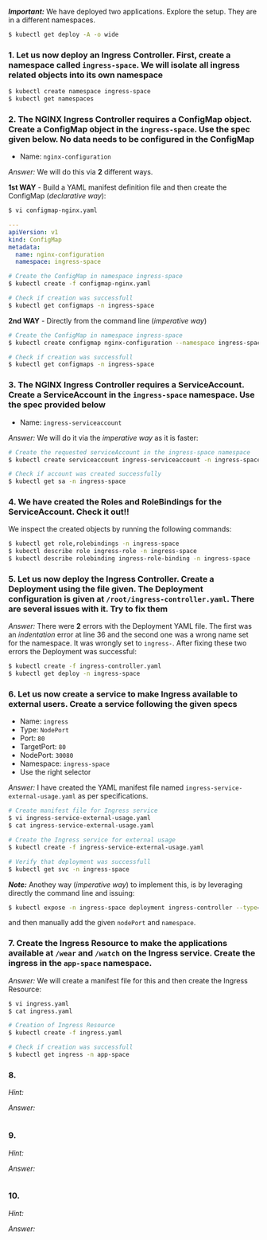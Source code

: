 ***Important:*** We have deployed two applications. Explore the setup. They are in a different namespaces.

```bash
$ kubectl get deploy -A -o wide
```

### 1. Let us now deploy an Ingress Controller. First, create a namespace called `ingress-space`. We will isolate all ingress related objects into its own namespace

```bash
$ kubectl create namespace ingress-space
$ kubectl get namespaces
```

### 2. The NGINX Ingress Controller requires a ConfigMap object. Create a ConfigMap object in the `ingress-space`. Use the spec given below. No data needs to be configured in the ConfigMap

- Name: `nginx-configuration`

*Answer:* We will do this via **2** different ways.

**1st WAY** - Build a YAML manifest definition file and then create the ConfigMap (*declarative way*):

```bash
$ vi configmap-nginx.yaml
```

```yaml
---
apiVersion: v1
kind: ConfigMap
metadata:
  name: nginx-configuration
  namespace: ingress-space
```

```bash
# Create the ConfigMap in namespace ingress-space
$ kubectl create -f configmap-nginx.yaml

# Check if creation was successfull
$ kubectl get configmaps -n ingress-space
```

**2nd WAY** - Directly from the command line (*imperative way*)

```bash
# Create the ConfigMap in namespace ingress-space
$ kubectl create configmap nginx-configuration --namespace ingress-space

# Check if creation was successfull
$ kubectl get configmaps -n ingress-space
```

### 3. The NGINX Ingress Controller requires a ServiceAccount. Create a ServiceAccount in the `ingress-space` namespace. Use the spec provided below

- Name: `ingress-serviceaccount`

*Answer:* We will do it via the *imperative way* as it is faster:

```bash
# Create the requested serviceAccount in the ingress-space namespace
$ kubectl create serviceaccount ingress-serviceaccount -n ingress-space

# Check if account was created successfully
$ kubectl get sa -n ingress-space
```

### 4. We have created the Roles and RoleBindings for the ServiceAccount. Check it out!!

We inspect the created objects by running the following commands:

```bash
$ kubectl get role,rolebindings -n ingress-space
$ kubectl describe role ingress-role -n ingress-space
$ kubectl describe rolebinding ingress-role-binding -n ingress-space
```

### 5. Let us now deploy the Ingress Controller. Create a Deployment using the file given. The Deployment configuration is given at `/root/ingress-controller.yaml`. There are several issues with it. Try to fix them

*Answer:* There were **2** errors with the Deployment YAML file. The first was an *indentation* error at line 36 and the second one was a wrong name set for the namespace. It was wrongly set to `ingress-`. After fixing these two errors the Deployment was successful:

```bash
$ kubectl create -f ingress-controller.yaml
$ kubectl get deploy -n ingress-space
```

### 6. Let us now create a service to make Ingress available to external users. Create a service following the given specs

- Name: `ingress`
- Type: `NodePort`
- Port: `80`
- TargetPort: `80`
- NodePort: `30080`
- Namespace: `ingress-space`
- Use the right selector

*Answer:* I have created the YAML manifest file named `ingress-service-external-usage.yaml` as per specifications.

```bash
# Create manifest file for Ingress service
$ vi ingress-service-external-usage.yaml
$ cat ingress-service-external-usage.yaml

# Create the Ingress service for external usage
$ kubectl create -f ingress-service-external-usage.yaml

# Verify that deployment was successfull
$ kubectl get svc -n ingress-space
```

***Note:*** Anothey way (*imperative way*) to implement this, is by leveraging directly the command line and issuing:

```bash
$ kubectl expose -n ingress-space deployment ingress-controller --type=NodePort --port=80 --name=ingress --dry-run=client -o yaml > ingress-service-external-usage.yaml
```

and then manually add the given `nodePort` and `namespace`.

### 7. Create the Ingress Resource to make the applications available at `/wear` and `/watch` on the Ingress service. Create the ingress in the `app-space` namespace.

*Answer:* We will create a manifest file for this and then create the Ingress Resource:

```bash
$ vi ingress.yaml
$ cat ingress.yaml
```

```bash
# Creation of Ingress Resource
$ kubectl create -f ingress.yaml

# Check if creation was successfull
$ kubectl get ingress -n app-space
```



### 8. 

*Hint:*

*Answer:*

```bash

```

### 9. 

*Hint:*

*Answer:*

```bash

```

### 10. 

*Hint:*

*Answer:*

```bash

```
